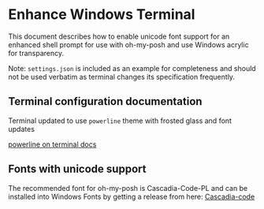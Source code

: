 # Enhance Windows Terminal

This document describes how to enable unicode font support for an enhanced shell prompt for use with oh-my-posh and use Windows acrylic for transparency.

Note: ```settings.json``` is included as an example for completeness and should not be used verbatim as terminal changes its specification frequently.

## Terminal configuration documentation

Terminal updated to use `powerline` theme with frosted glass and font updates

[powerline on terminal docs](https://docs.microsoft.com/en-gb/windows/terminal/custom-terminal-gallery/powerline-in-powershell)

## Fonts with unicode support

The recommended font for oh-my-posh is Cascadia-Code-PL and can be installed into Windows Fonts by getting a release from here: 
[Cascadia-code](https://github.com/microsoft/cascadia-code/releases)
